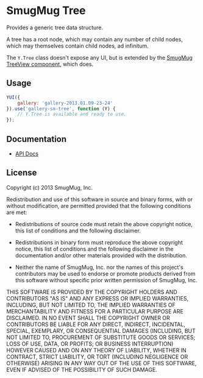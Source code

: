 SmugMug Tree
============

Provides a generic tree data structure.

A tree has a root node, which may contain any number of child nodes, which may
themselves contain child nodes, ad infinitum.

The `Y.Tree` class doesn't expose any UI, but is extended by the [SmugMug
TreeView component][sm-treeview], which does.

[sm-treeview]: https://github.com/smugmug/yui-gallery/src/sm-treeview/

Usage
-----

```js
YUI({
    gallery: 'gallery-2013.01.09-23-24'
}).use('gallery-sm-tree', function (Y) {
    // Y.Tree is available and ready to use.
});
```

Documentation
--------------

* [API Docs](http://smugmug.github.com/yui-gallery/api/modules/gallery-sm-tree.html)

License
-------

Copyright (c) 2013 SmugMug, Inc.

Redistribution and use of this software in source and binary forms, with or
without modification, are permitted provided that the following conditions are
met:

  * Redistributions of source code must retain the above copyright notice, this
    list of conditions and the following disclaimer.

  * Redistributions in binary form must reproduce the above copyright notice,
    this list of conditions and the following disclaimer in the documentation
    and/or other materials provided with the distribution.

  * Neither the name of SmugMug, Inc. nor the names of this project's
    contributors may be used to endorse or promote products derived from this
    software without specific prior written permission of SmugMug, Inc.

THIS SOFTWARE IS PROVIDED BY THE COPYRIGHT HOLDERS AND CONTRIBUTORS "AS IS" AND
ANY EXPRESS OR IMPLIED WARRANTIES, INCLUDING, BUT NOT LIMITED TO, THE IMPLIED
WARRANTIES OF MERCHANTABILITY AND FITNESS FOR A PARTICULAR PURPOSE ARE
DISCLAIMED. IN NO EVENT SHALL THE COPYRIGHT OWNER OR CONTRIBUTORS BE LIABLE FOR
ANY DIRECT, INDIRECT, INCIDENTAL, SPECIAL, EXEMPLARY, OR CONSEQUENTIAL DAMAGES
(INCLUDING, BUT NOT LIMITED TO, PROCUREMENT OF SUBSTITUTE GOODS OR SERVICES;
LOSS OF USE, DATA, OR PROFITS; OR BUSINESS INTERRUPTION) HOWEVER CAUSED AND ON
ANY THEORY OF LIABILITY, WHETHER IN CONTRACT, STRICT LIABILITY, OR TORT
(INCLUDING NEGLIGENCE OR OTHERWISE) ARISING IN ANY WAY OUT OF THE USE OF THIS
SOFTWARE, EVEN IF ADVISED OF THE POSSIBILITY OF SUCH DAMAGE.

